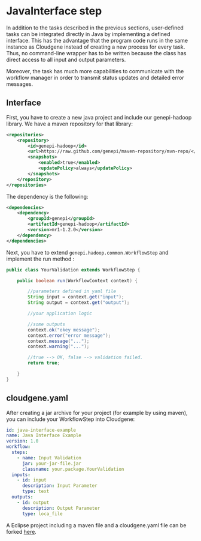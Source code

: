 # JavaInterface step

In addition to the tasks described in the previous sections, user-defined tasks can be integrated directly in Java by implementing a defined interface. This has the advantage that the program code runs in the same instance as Cloudgene instead of creating a new process for every task. Thus, no command-line wrapper has to be written because the class has direct access to all input and output parameters.

Moreover, the task has much more capabilities to communicate with the workflow manager in order to transmit status updates and detailed error messages.

## Interface

First, you have to create a new java project and include our genepi-hadoop library. We have a maven repository for that library:

```xml
<repositories>
	<repository>
		<id>genepi-hadoop</id>
		<url>https://raw.github.com/genepi/maven-repository/mvn-repo/</url>
		<snapshots>
			<enabled>true</enabled>
			<updatePolicy>always</updatePolicy>
		</snapshots>
	</repository>
</repositories>
```

The dependency is the following:

```xml
<dependencies>
	<dependency>
		<groupId>genepi</groupId>
		<artifactId>genepi-hadoop</artifactId>
		<version>mr1-1.2.0</version>
	</dependency>
</dependencies>
```

Next, you have to extend `genepi.hadoop.common.WorkflowStep` and implement the run method :

```java
public class YourValidation extends WorkflowStep {

    public boolean run(WorkflowContext context) {

        //parameters defined in yaml file
        String input = context.get("input");
        String output = context.get("output");

        //your application logic

        //some outputs
        context.ok("okey message");
        context.error("error message");
        context.message("...");
        context.warning("...");

        //true --> OK, false --> validation failed.
        return true;

    }
}
```

## cloudgene.yaml

After creating a jar archive for your project (for example by using maven), you can include your WorkflowStep into Cloudgene:

```yaml
id: java-interface-example
name: Java Interface Example
version: 1.0
workflow:
  steps:
    - name: Input Validation
      jar: your-jar-file.jar
      classname: your.package.YourValidation
  inputs:
    - id: input
      description: Input Parameter
      type: text
  outputs:
    - id: output
      description: Output Parameter
      type: loca_file
```

A Eclipse project including a maven file and a cloudgene.yaml file can be forked [here]().
